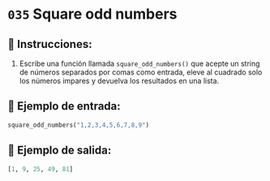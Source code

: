 # `035` Square odd numbers

## 📝 Instrucciones:

1. Escribe una función llamada `square_odd_numbers()` que acepte un string de números separados por comas como entrada, eleve al cuadrado solo los números impares y devuelva los resultados en una lista.

## 📎 Ejemplo de entrada:

```py
square_odd_numbers("1,2,3,4,5,6,7,8,9")
```

## 📎 Ejemplo de salida:

```py
[1, 9, 25, 49, 81]
```
